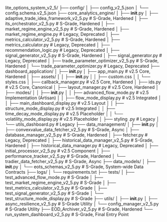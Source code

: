 lite_options_system_v2_5/
├── config/
│   ├── config_v2_5.json
│   └── config.schema.v2_5.json
├── core_analytics_engine/
│   ├── __init__.py
│   ├── adaptive_trade_idea_framework_v2_5.py  # S-Grade, Hardened
│   ├── its_orchestrator_v2_5.py                 # S-Grade, Hardened
│   ├── market_regime_engine_v2_5.py             # S-Grade, Hardened
│   ├── market_regime_engine.py                  # Legacy, Deprecated
│   ├── metrics_calculator_v2_5.py               # S-Grade, Hardened
│   ├── metrics_calculator.py                    # Legacy, Deprecated
│   ├── recommendation_logic.py                  # Legacy, Deprecated
│   ├── signal_generator_v2_5.py                 # S-Grade, Hardened
│   ├── signal_generator.py                      # Legacy, Deprecated
│   ├── trade_parameter_optimizer_v2_5.py        # S-Grade, Hardened
│   └── trade_parameter_optimizer.py             # Legacy, Deprecated
├── dashboard_application/
│   ├── __init__.py
│   ├── app_main.py                              # v2.5 Core, Hardened
│   ├── assets/
│   │   ├── __init__.py
│   │   ├── custom.css
│   │   └── styles.css
│   ├── callback_manager.py                      # v2.5 Core, Hardened
│   ├── ids.py                                   # v2.5 Core, Canonical
│   ├── layout_manager.py                        # v2.5 Core, Hardened
│   ├── modes/
│   │   ├── __init__.py
│   │   ├── advanced_flow_mode.py                # v2.5 Implementation (Artisan)
│   │   ├── flow_mode_display.py                 # v2.5 Integrated
│   │   ├── main_dashboard_display.py            # v2.5 Layout
│   │   ├── structure_mode_display.py            # v2.5 Integrated
│   │   ├── time_decay_mode_display.py           # v2.5 Placeholder
│   │   └── volatility_mode_display.py           # v2.5 Placeholder
│   ├── styling .py                              # Legacy
│   └── utils_dashboard.py                       # Legacy
├── data_management/
│   ├── __init__.py
│   ├── convexvalue_data_fetcher_v2_5.py       # S-Grade, Async
│   ├── database_manager_v2_5.py               # S-Grade, Hardened
│   ├── fetcher.py                               # Legacy, Deprecated
│   ├── historical_data_manager_v2_5.py        # S-Grade, Hardened
│   ├── historical_data_manager.py             # Legacy, Deprecated
│   ├── initial_processor_v2_5.py              # v2.5 Component
│   ├── performance_tracker_v2_5.py            # S-Grade, Hardened
│   └── tradier_data_fetcher_v2_5.py           # S-Grade, Async
├── data_models/
│   ├── __init__.py
│   └── eots_schemas_v2_5.py                     # S-Grade, System-wide Data Contracts
├── logs/
│   └── requirements.txt
├── tests/
│   ├── test_advanced_flow_mode.py             # S-Grade
│   ├── test_market_regime_engine_v2_5.py      # S-Grade
│   ├── test_metrics_calculator_v2_5.py          # S-Grade
│   ├── test_signal_generator_v2_5.py          # S-Grade
│   └── test_structure_mode_display.py         # S-Grade
├── utils/
│   ├── __init__.py
│   ├── async_resilience_v2_5.py                 # S-Grade Utility
│   └── config_manager_v2_5.py                   # S-Grade Utility
├── EOD_Archiver_v2_5.py                         # S-Grade, Hardened
└── run_system_dashboard_v2_5.py                 # S-Grade, Final Entry Point